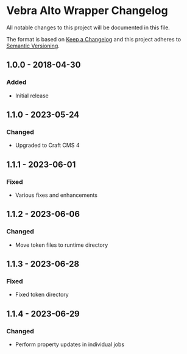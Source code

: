 # Vebra Alto Wrapper Changelog

All notable changes to this project will be documented in this file.

The format is based on [Keep a Changelog](http://keepachangelog.com/) and this project adheres to [Semantic Versioning](http://semver.org/).

## 1.0.0 - 2018-04-30
### Added
- Initial release

## 1.1.0 - 2023-05-24
### Changed
- Upgraded to Craft CMS 4

## 1.1.1 - 2023-06-01
### Fixed
- Various fixes and enhancements

## 1.1.2 - 2023-06-06
### Changed
- Move token files to runtime directory

## 1.1.3 - 2023-06-28
### Fixed
- Fixed token directory

## 1.1.4 - 2023-06-29
### Changed
- Perform property updates in individual jobs